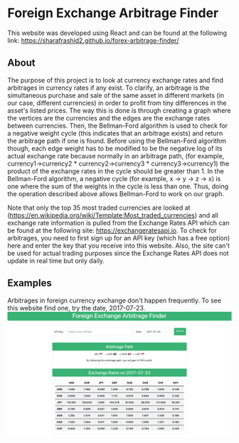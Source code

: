 # Foreign Exchange Arbitrage Finder

This website was developed using React and can be found at the following link:
https://sharafrashid2.github.io/forex-arbitrage-finder/

## About

The purpose of this project is to look at currency exchange rates and find arbitrages in currency rates if any exist. To clarify, an arbitrage is the simultaneous purchase and sale of the same asset in different markets (in our case, different currencies) in order to profit from tiny differences in the asset's listed prices. The way this is done is through creating a graph where the vertices are the currencies and the edges are the exchange rates between currencies. Then, the Bellman-Ford algorithm is used to check for a negative weight cycle (this indicates that an arbitrage exists) and return the arbitrage path if one is found. Before using the Bellman-Ford algorithm though, each edge weight has to be modified to be the negative log of its actual exchange rate because normally in an arbitrage path, (for example, currency1->currency2 * currency2->currency3 * currency3->currency1) the product of the exchange rates in the cycle should be greater than 1. In the Bellman-Ford algorithm, a negative cycle (for example, x -> y -> z -> x) is one where the sum of the weights in the cycle is less than one. Thus, doing the operation described above allows Bellman-Ford to work on our graph.

Note that only the top 35 most traded currencies are looked at (https://en.wikipedia.org/wiki/Template:Most_traded_currencies) and all exchange rate information is pulled from the Exchange Rates API which can be found at the following site: https://exchangeratesapi.io. To check for arbitrages, you need to first sign up for an API key (which has a free option) here and enter the key that you receive into this website. Also, the site can't be used for actual trading purposes since the Exchange Rates API does not update in real time but only daily.

## Examples

Arbitrages in foreign currency exchange don't happen frequently. To see this website find one, try the date, 2017-07-23.
![alt text](https://github.com/sharafrashid2/forex-arbitrage-finder/blob/master/public/forex_example.png)

